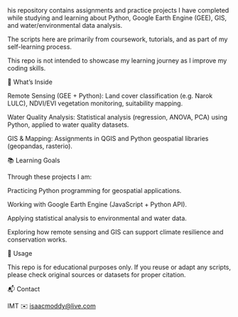 his repository contains assignments and practice projects I have completed while studying and learning about Python, Google Earth Engine (GEE), GIS, and water/environmental data analysis.


The scripts here are primarily from coursework, tutorials, and as part of my self-learning process.

This repo is not intended to showcase  my learning journey as I improve my coding skills.

🧪 What’s Inside

Remote Sensing (GEE + Python): Land cover classification (e.g. Narok LULC), NDVI/EVI vegetation monitoring, suitability mapping.

Water Quality Analysis: Statistical analysis (regression, ANOVA, PCA) using Python, applied to water quality datasets.

GIS & Mapping: Assignments in QGIS and Python geospatial libraries (geopandas, rasterio).

📚 Learning Goals

Through these projects I am:

Practicing Python programming for geospatial applications.

Working with Google Earth Engine (JavaScript + Python API).

Applying statistical analysis to environmental and water data.

Exploring how remote sensing and GIS can support climate resilience and conservation works.

🚀 Usage

This repo is for educational purposes only. If you reuse or adapt any scripts, please check original sources or datasets for proper citation.

📬 Contact

IMT
✉️ isaacmoddy@live.com
